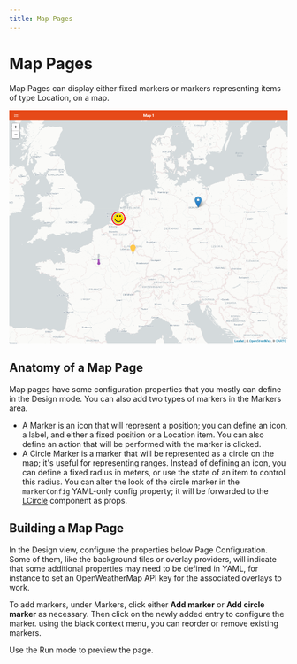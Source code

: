 ```yaml
---
title: Map Pages
---
```


# Map Pages

Map Pages can display either fixed markers or markers representing items of type Location, on a map.

![Map Example](./images/map_example.png)

## Anatomy of a Map Page

Map pages have some configuration properties that you mostly can define in the Design mode.
You can also add two types of markers in the Markers area.

- A Marker is an icon that will represent a position; you can define an icon, a label, and either a fixed position or a Location item. You can also define an action that will be performed with the marker is clicked.
- A Circle Marker is a marker that will be represented as a circle on the map; it's useful for representing ranges. Instead of defining an icon, you can define a fixed radius in meters, or use the state of an item to control this radius. You can alter the look of the circle marker in the `markerConfig` YAML-only config property; it will be forwarded to the [LCircle](https://vue2-leaflet.netlify.app/components/LCircle.html#demo) component as props.

## Building a Map Page

In the Design view, configure the properties below Page Configuration.
Some of them, like the background tiles or overlay providers, will indicate that some additional properties may need to be defined in YAML, for instance to set an OpenWeatherMap API key for the associated overlays to work.

To add markers, under Markers, click either **Add marker** or **Add circle marker** as necessary. Then click on the newly added entry to configure the marker. using the black context menu, you can reorder or remove existing markers.

Use the Run mode to preview the page.
